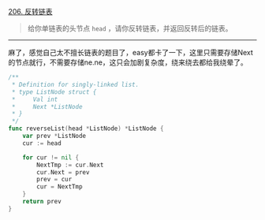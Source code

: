 [206. 反转链表](https://leetcode.cn/problems/reverse-linked-list/)

>给你单链表的头节点 `head` ，请你反转链表，并返回反转后的链表。

----

麻了，感觉自己太不擅长链表的题目了，easy都卡了一下，这里只需要存储Next的节点就行，不需要存储ne.ne，这只会加剧复杂度，绕来绕去都给我绕晕了。

```go
/**
 * Definition for singly-linked list.
 * type ListNode struct {
 *     Val int
 *     Next *ListNode
 * }
 */
func reverseList(head *ListNode) *ListNode {
	var prev *ListNode
    cur := head

    for cur != nil {
        NextTmp := cur.Next
        cur.Next = prev
        prev = cur
        cur = NextTmp
    }
    return prev
}
```

